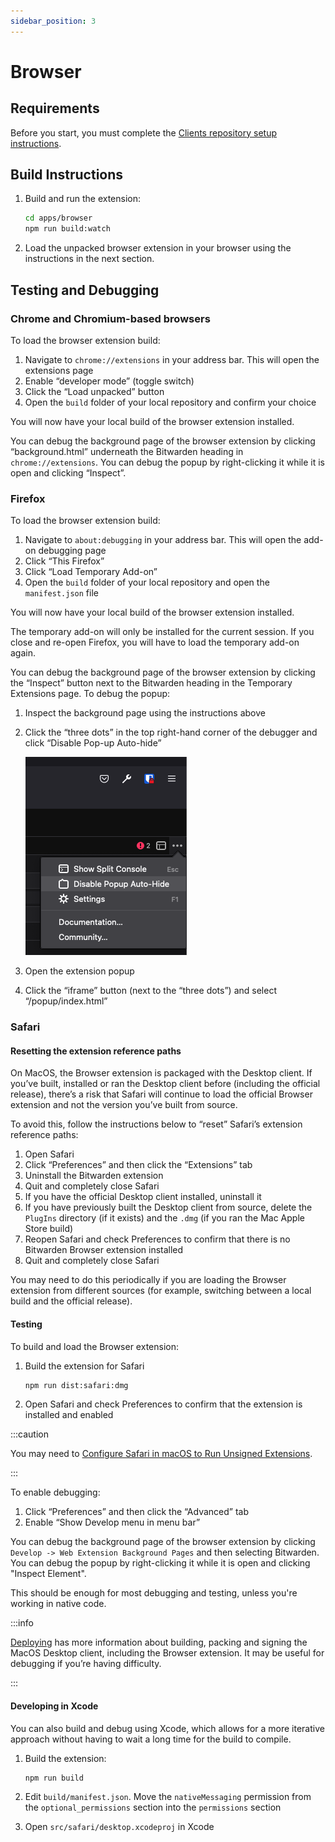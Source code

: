 ```yaml
---
sidebar_position: 3
---
```


# Browser

## Requirements

Before you start, you must complete the [Clients repository setup instructions](../index.md).

## Build Instructions

1.  Build and run the extension:

    ```bash
    cd apps/browser
    npm run build:watch
    ```

2.  Load the unpacked browser extension in your browser using the instructions in the next section.

## Testing and Debugging

### Chrome and Chromium-based browsers

To load the browser extension build:

1.  Navigate to `chrome://extensions` in your address bar. This will open the extensions page
2.  Enable “developer mode” (toggle switch)
3.  Click the “Load unpacked” button
4.  Open the `build` folder of your local repository and confirm your choice

You will now have your local build of the browser extension installed.

You can debug the background page of the browser extension by clicking “background.html” underneath
the Bitwarden heading in `chrome://extensions`. You can debug the popup by right-clicking it while
it is open and clicking “Inspect”.

### Firefox

To load the browser extension build:

1.  Navigate to `about:debugging` in your address bar. This will open the add-on debugging page
2.  Click “This Firefox”
3.  Click “Load Temporary Add-on”
4.  Open the `build` folder of your local repository and open the `manifest.json` file

You will now have your local build of the browser extension installed.

The temporary add-on will only be installed for the current session. If you close and re-open
Firefox, you will have to load the temporary add-on again.

You can debug the background page of the browser extension by clicking the “Inspect” button next to
the Bitwarden heading in the Temporary Extensions page. To debug the popup:

1.  Inspect the background page using the instructions above
2.  Click the “three dots” in the top right-hand corner of the debugger and click “Disable Pop-up
    Auto-hide”

    ![Screenshot of the context menu](disable-popup-auto-hide.png)

3.  Open the extension popup
4.  Click the “iframe” button (next to the “three dots”) and select “/popup/index.html”

### Safari

#### Resetting the extension reference paths

On MacOS, the Browser extension is packaged with the Desktop client. If you’ve built, installed or
ran the Desktop client before (including the official release), there’s a risk that Safari will
continue to load the official Browser extension and not the version you’ve built from source.

To avoid this, follow the instructions below to “reset” Safari’s extension reference paths:

1.  Open Safari
2.  Click “Preferences” and then click the “Extensions” tab
3.  Uninstall the Bitwarden extension
4.  Quit and completely close Safari
5.  If you have the official Desktop client installed, uninstall it
6.  If you have previously built the Desktop client from source, delete the `PlugIns` directory (if
    it exists) and the `.dmg` (if you ran the Mac Apple Store build)
7.  Reopen Safari and check Preferences to confirm that there is no Bitwarden Browser extension
    installed
8.  Quit and completely close Safari

You may need to do this periodically if you are loading the Browser extension from different sources
(for example, switching between a local build and the official release).

#### Testing

To build and load the Browser extension:

1.  Build the extension for Safari

    ```bash
    npm run dist:safari:dmg
    ```

2.  Open Safari and check Preferences to confirm that the extension is installed and enabled

:::caution

You may need to
[Configure Safari in macOS to Run Unsigned Extensions](https://developer.apple.com/documentation/safariservices/safari_web_extensions/running_your_safari_web_extension#3744467).

:::

To enable debugging:

1.  Click “Preferences” and then click the “Advanced” tab
2.  Enable “Show Develop menu in menu bar”

You can debug the background page of the browser extension by clicking
`Develop -> Web Extension Background Pages` and then selecting Bitwarden. You can debug the popup by
right-clicking it while it is open and clicking "Inspect Element".

This should be enough for most debugging and testing, unless you're working in native code.

<bitwarden>

:::info

[Deploying](https://bitwarden.atlassian.net/wiki/spaces/EN/pages/166396366/Deploying) has more information about building, packing and signing the MacOS Desktop client, including the Browser extension. It may be useful for debugging if you’re having difficulty.

:::

</bitwarden>

#### Developing in Xcode

You can also build and debug using Xcode, which allows for a more iterative approach without having
to wait a long time for the build to compile.

1.  Build the extension:

    ```bash
    npm run build
    ```

2.  Edit `build/manifest.json`. Move the `nativeMessaging` permission from the
    `optional_permissions` section into the `permissions` section
3.  Open `src/safari/desktop.xcodeproj` in Xcode

